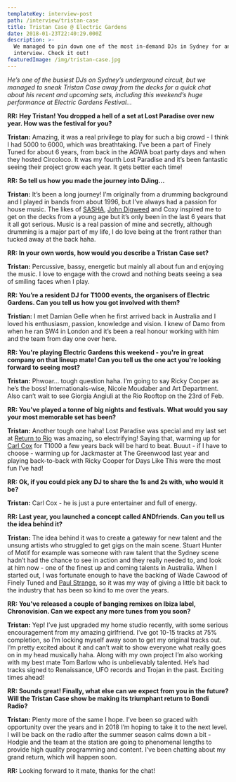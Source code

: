 ```yaml
---
templateKey: interview-post
path: /interview/tristan-case
title: Tristan Case @ Electric Gardens
date: 2018-01-23T22:40:29.000Z
description: >-
  We managed to pin down one of the most in-demand DJs in Sydney for an
  interview. Check it out!
featuredImage: /img/tristan-case.jpg
---
```

_He’s one of the busiest DJs on Sydney’s underground circuit, but we managed to sneak _Tristan Case_ away from the decks for a quick chat about his recent and upcoming sets, including this weekend’s huge performance at Electric Gardens Festival..._

**RR:** **Hey Tristan! You dropped a hell of a set at Lost Paradise over new year. How was the festival for you?**

**Tristan:** Amazing, it was a real privilege to play for such a big crowd - I think I had 5000 to 6000, which was breathtaking. I’ve been a part of Finely Tuned for about 6 years, from back in the AGWA boat party days and when they hosted Circoloco. It was my fourth Lost Paradise and it’s been fantastic seeing their project grow each year. It gets better each time!

**RR: So tell us how you made the journey into DJing...**

**Tristan:** It’s been a long journey! I’m originally from a drumming background and I played in bands from about 1996, but I’ve always had a passion for house music. The likes of [SASHA](https://www.facebook.com/sasha/), [John Digweed](https://www.facebook.com/djjohndigweed/) and Coxy inspired me to get on the decks from a young age but it’s only been in the last 6 years that it all got serious. Music is a real passion of mine and secretly, although drumming is a major part of my life, I do love being at the front rather than tucked away at the back haha.

**RR: In your own words, how would you describe a Tristan Case set?**

**Tristan:** Percussive, bassy, energetic but mainly all about fun and enjoying the music. I love to engage with the crowd and nothing beats seeing a sea of smiling faces when I play. 

**RR: You’re a resident DJ for T1000 events, the organisers of Electric Gardens. Can you tell us how you got involved with them?**

**Tristian:** I met Damian Gelle when he first arrived back in Australia and I loved his enthusiasm, passion, knowledge and vision. I knew of Damo from when he ran SW4 in London and it’s been a real honour working with him and the team from day one over here. 

**RR: You're playing Electric Gardens this weekend - you're in great company on that lineup mate! Can you tell us the one act you're looking forward to seeing most?**

**Tristan:** Phwoar... tough question haha. I’m going to say Ricky Cooper as he’s the boss! Internationals-wise, Nicole Moudaber and Art Department. Also can’t wait to see Giorgia Angiuli at the Rio Rooftop on the 23rd of Feb.

**RR: You've played a tonne of big nights and festivals. What would you say your most memorable set has been?**

**Tristan:** Another tough one haha! Lost Paradise was special and my last set at [Return to Rio](https://www.facebook.com/ReturnToRio/) was amazing, so electrifying! Saying that, warming up for [Carl Cox](https://magazine.ravereviewz.net/interview/carl-cox-pure) for T1000 a few years back will be hard to beat. Buuut - if I have to choose - warming up for Jackmaster at The Greenwood last year and playing back-to-back with Ricky Cooper for Days Like This were the most fun I’ve had! 

**RR: Ok, if you could pick any DJ to share the 1s and 2s with, who would it be?**

**Tristan:** Carl Cox - he is just a pure entertainer and full of energy.

**RR: Last year, you launched a concept called ANDfriends. Can you tell us the idea behind it?**

**Tristan:** The idea behind it was to create a gateway for new talent and the unsung artists who struggled to get gigs on the main scene. Stuart Hunter of Motif for example was someone with raw talent that the Sydney scene hadn’t had the chance to see in action and they really needed to, and look at him now - one of the finest up and coming talents in Australia. When I started out, I was fortunate enough to have the backing of Wade Cawood of Finely Tuned and [Paul Strange](https://www.facebook.com/paulstrangepresents/?ref=br_rs), so it was my way of giving a little bit back to the industry that has been so kind to me over the years.  

**RR: You've released a couple of banging remixes on Ibiza label, Chronovision. Can we expect any more tunes from you soon?**

**Tristan:** Yep! I’ve just upgraded my home studio recently, with some serious encouragement from my amazing girlfriend. I’ve got 10-15 tracks at 75% completion, so I’m locking myself away soon to get my original tracks out. I’m pretty excited about it and can’t wait to show everyone what really goes on in my head musically haha. Along with my own project I’m also working with my best mate Tom Barlow who is unbelievably talented. He’s had tracks signed to Renaissance, UFO records and Trojan in the past. Exciting times ahead!

**RR: Sounds great! Finally, what else can we expect from you in the future? Will the Tristan Case show be making its triumphant return to Bondi Radio?**

**Tristan:** Plenty more of the same I hope. I’ve been so graced with opportunity over the years and in 2018 I’m hoping to take it to the next level. I will be back on the radio after the summer season calms down a bit - Hodgie and the team at the station are going to phenomenal lengths to provide high quality programming and content. I’ve been chatting about my grand return, which will happen soon.

**RR:** Looking forward to it mate, thanks for the chat!
